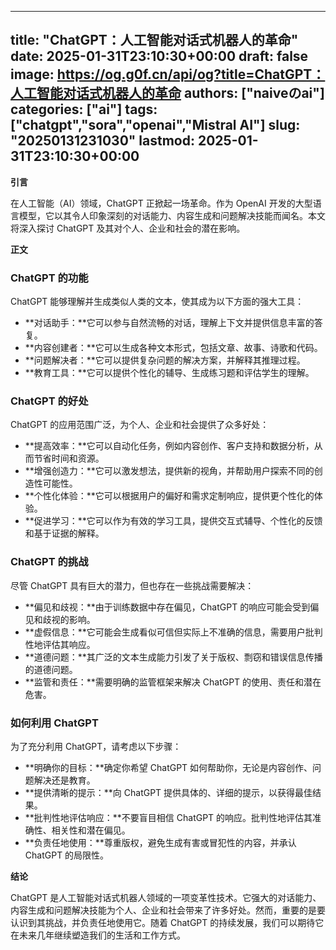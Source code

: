 
---
title: "ChatGPT：人工智能对话式机器人的革命"
date: 2025-01-31T23:10:30+00:00
draft: false
image: https://og.g0f.cn/api/og?title=ChatGPT：人工智能对话式机器人的革命
authors: ["naiveのai"]
categories: ["ai"]
tags: ["chatgpt","sora","openai","Mistral AI"]
slug: "20250131231030"
lastmod: 2025-01-31T23:10:30+00:00
---
**引言**

在人工智能（AI）领域，ChatGPT 正掀起一场革命。作为 OpenAI 开发的大型语言模型，它以其令人印象深刻的对话能力、内容生成和问题解决技能而闻名。本文将深入探讨 ChatGPT 及其对个人、企业和社会的潜在影响。

**正文**

### ChatGPT 的功能

ChatGPT 能够理解并生成类似人类的文本，使其成为以下方面的强大工具：

- **对话助手：**它可以参与自然流畅的对话，理解上下文并提供信息丰富的答复。
- **内容创建者：**它可以生成各种文本形式，包括文章、故事、诗歌和代码。
- **问题解决者：**它可以提供复杂问题的解决方案，并解释其推理过程。
- **教育工具：**它可以提供个性化的辅导、生成练习题和评估学生的理解。

### ChatGPT 的好处

ChatGPT 的应用范围广泛，为个人、企业和社会提供了众多好处：

- **提高效率：**它可以自动化任务，例如内容创作、客户支持和数据分析，从而节省时间和资源。
- **增强创造力：**它可以激发想法，提供新的视角，并帮助用户探索不同的创造性可能性。
- **个性化体验：**它可以根据用户的偏好和需求定制响应，提供更个性化的体验。
- **促进学习：**它可以作为有效的学习工具，提供交互式辅导、个性化的反馈和基于证据的解释。

### ChatGPT 的挑战

尽管 ChatGPT 具有巨大的潜力，但也存在一些挑战需要解决：

- **偏见和歧视：**由于训练数据中存在偏见，ChatGPT 的响应可能会受到偏见和歧视的影响。
- **虚假信息：**它可能会生成看似可信但实际上不准确的信息，需要用户批判性地评估其响应。
- **道德问题：**其广泛的文本生成能力引发了关于版权、剽窃和错误信息传播的道德问题。
- **监管和责任：**需要明确的监管框架来解决 ChatGPT 的使用、责任和潜在危害。

### 如何利用 ChatGPT

为了充分利用 ChatGPT，请考虑以下步骤：

- **明确你的目标：**确定你希望 ChatGPT 如何帮助你，无论是内容创作、问题解决还是教育。
- **提供清晰的提示：**向 ChatGPT 提供具体的、详细的提示，以获得最佳结果。
- **批判性地评估响应：**不要盲目相信 ChatGPT 的响应。批判性地评估其准确性、相关性和潜在偏见。
- **负责任地使用：**尊重版权，避免生成有害或冒犯性的内容，并承认 ChatGPT 的局限性。

**结论**

ChatGPT 是人工智能对话式机器人领域的一项变革性技术。它强大的对话能力、内容生成和问题解决技能为个人、企业和社会带来了许多好处。然而，重要的是要认识到其挑战，并负责任地使用它。随着 ChatGPT 的持续发展，我们可以期待它在未来几年继续塑造我们的生活和工作方式。